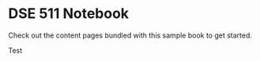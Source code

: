 DSE 511 Notebook
================

Check out the content pages bundled with this sample book to get started.


Test
